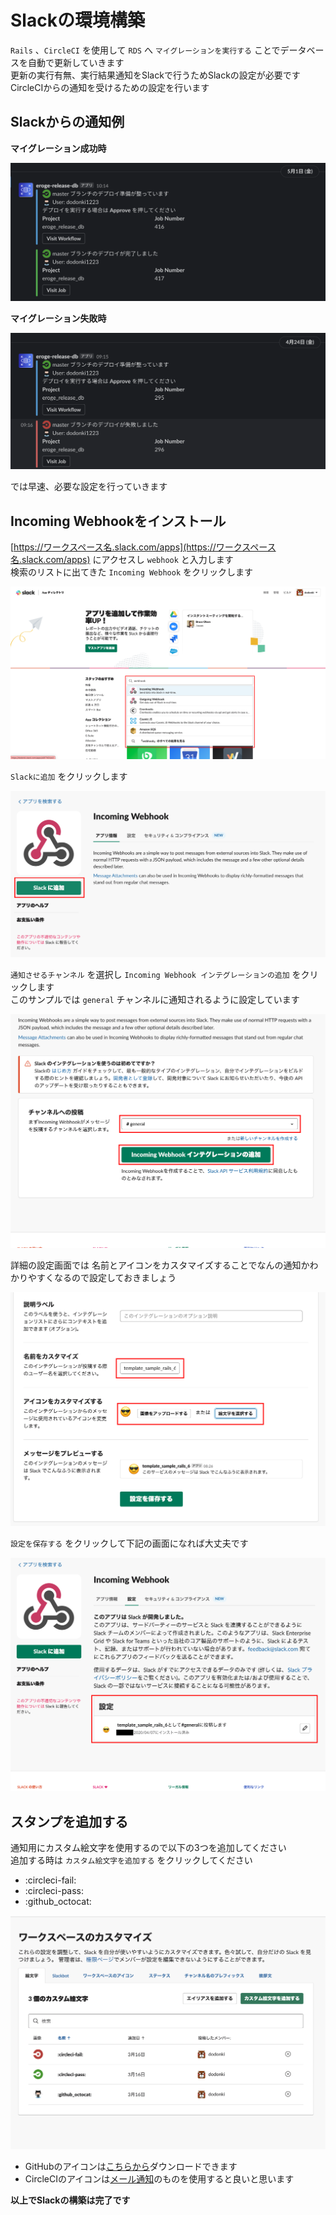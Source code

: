 # Slackの環境構築

`Rails` 、`CircleCI` を使用して `RDS` へ `マイグレーションを実行する` ことでデータベースを自動で更新していきます  
更新の実行有無、実行結果通知をSlackで行うためSlackの設定が必要です  
CircleCIからの通知を受けるための設定を行います

## Slackからの通知例

**マイグレーション成功時**

![00_notify_deploy_success](https://raw.githubusercontent.com/dodonki1223/image_garage/master/eroge_release_db/slack_construction/00_notify_deploy_success.png)

**マイグレーション失敗時**

![01_notify_deploy_failure](https://raw.githubusercontent.com/dodonki1223/image_garage/master/eroge_release_db/slack_construction/01_notify_deploy_failure.png)

では早速、必要な設定を行っていきます

## Incoming Webhookをインストール

[https://ワークスペース名.slack.com/apps](https://ワークスペース名.slack.com/apps) にアクセスし `webhook` と入力します  
検索のリストに出てきた `Incoming Webhook` をクリックします

![02_search_incoming_webhook](https://raw.githubusercontent.com/dodonki1223/image_garage/master/eroge_release_db/slack_construction/02_search_incoming_webhook.png)

`Slackに追加` をクリックします

![03_add_slack](https://raw.githubusercontent.com/dodonki1223/image_garage/master/eroge_release_db/slack_construction/03_add_slack.png)

`通知させるチャンネル` を選択し `Incoming Webhook インテグレーションの追加` をクリックします  
このサンプルでは `general` チャンネルに通知されるように設定しています

![04_select_channel](https://raw.githubusercontent.com/dodonki1223/image_garage/master/eroge_release_db/slack_construction/04_select_channel.png)

詳細の設定画面では 名前とアイコンをカスタマイズすることでなんの通知かわかりやすくなるので設定しておきましょう

![05_customize_name_and_icon](https://raw.githubusercontent.com/dodonki1223/image_garage/master/eroge_release_db/slack_construction/05_customize_name_and_icon.png)

`設定を保存する` をクリックして下記の画面になれば大丈夫です

![06_setting_end](https://raw.githubusercontent.com/dodonki1223/image_garage/master/eroge_release_db/slack_construction/06_setting_end.png)

## スタンプを追加する

通知用にカスタム絵文字を使用するので以下の3つを追加してください  
追加する時は `カスタム絵文字を追加する` をクリックしてください

- :circleci-fail:
- :circleci-pass:
- :github_octocat:

![07_custom_emoji](https://raw.githubusercontent.com/dodonki1223/image_garage/master/template_sample_rails6/slack/07_cutom_emoji.png)

- GitHubのアイコンは[こちらから](https://github.com/logos)ダウンロードできます
- CircleCIのアイコンは[メール通知](https://circleci.com/docs/ja/2.0/notifications/#%E3%83%A1%E3%83%BC%E3%83%AB%E9%80%9A%E7%9F%A5%E3%81%AE%E8%A8%AD%E5%AE%9A%E3%81%A8%E5%A4%89%E6%9B%B4)のものを使用すると良いと思います

**以上でSlackの構築は完了です**
